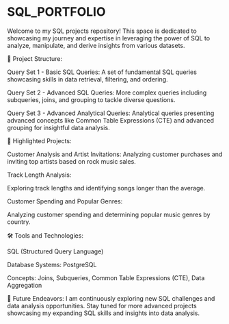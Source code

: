 # SQL_PORTFOLIO
Welcome to my SQL projects repository! This space is dedicated to showcasing my journey and expertise in leveraging the power of SQL to analyze, manipulate, and derive insights from various datasets.


📁 Project Structure:

Query Set 1 - Basic SQL Queries:
A set of fundamental SQL queries showcasing skills in data retrieval, filtering, and ordering.

Query Set 2 - Advanced SQL Queries:
More complex queries including subqueries, joins, and grouping to tackle diverse questions.

Query Set 3 - Advanced Analytical Queries:
Analytical queries presenting advanced concepts like Common Table Expressions (CTE) and advanced grouping for insightful data analysis.

🚀 Highlighted Projects:

Customer Analysis and Artist Invitations:
Analyzing customer purchases and inviting top artists based on rock music sales.

Track Length Analysis:

Exploring track lengths and identifying songs longer than the average.

Customer Spending and Popular Genres:

Analyzing customer spending and determining popular music genres by country.

🛠️ Tools and Technologies:

SQL (Structured Query Language)

Database Systems: PostgreSQL

Concepts: Joins, Subqueries, Common Table Expressions (CTE), Data Aggregation

🌱 Future Endeavors:
I am continuously exploring new SQL challenges and data analysis opportunities. Stay tuned for more advanced projects showcasing my expanding SQL skills and insights into data analysis.
